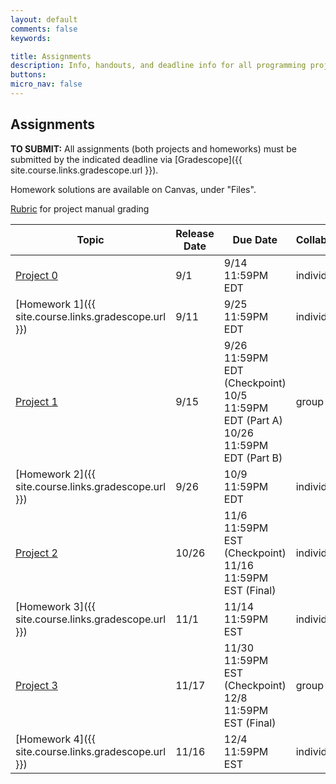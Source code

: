 ```yaml
---
layout: default
comments: false
keywords:

title: Assignments
description: Info, handouts, and deadline info for all programming projects and homeworks in the course.
buttons:
micro_nav: false
---
```


## Assignments

**TO SUBMIT:** All assignments (both projects and homeworks) must be submitted by the indicated deadline via [Gradescope]({{ site.course.links.gradescope.url }}).

Homework solutions are available on Canvas, under "Files".

[Rubric](https://drive.google.com/file/d/1ArH2SVlo3DaVh7y2dW6AlosncBSMnGdT/view?usp=sharing) for project manual grading

| Topic                                     | Release Date | Due Date          | Collaboration | Other Info |
|-------------------------------------------|--------------|-------------------|---------------|------------|
| [Project 0](https://github.com/15-440/p0)                             | 9/1          | 9/14 11:59PM EDT  | individual     | 9% of course grade |
| [Homework 1]({{ site.course.links.gradescope.url }})                            | 9/11          | 9/25 11:59PM EDT  | individual     |            |
| [Project 1](https://github.com/15-440/p1)                             | 9/15          | 9/26 11:59PM EDT (Checkpoint) <br> 10/5 11:59PM EDT (Part A) <br> 10/26 11:59PM EDT (Part B)| group of 2  | 15% of course grade |
| [Homework 2]({{ site.course.links.gradescope.url }})                            | 9/26          | 10/9 11:59PM EDT | individual      |            |
| [Project 2](https://edstem.org/us/courses/44873/discussion/3734777)                             | 10/26          | 11/6 11:59PM EST (Checkpoint) <br> 11/16 11:59PM EST (Final) | individual  | 11% of course grade |
| [Homework 3]({{ site.course.links.gradescope.url }})                            |    11/1      | 11/14 11:59PM EST | individual      |            |
| [Project 3](https://github.com/15-440/p3)                             | 11/17          | 11/30 11:59PM EST (Checkpoint) <br> 12/8 11:59PM EST (Final) | group of 2  | 10% of course grade |
| [Homework 4]({{ site.course.links.gradescope.url }})                            |          11/16          | 12/4 11:59PM EST | individual      |            |
